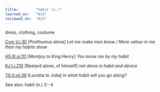 ```yaml
---
title:        "habit (n.)"
learned_on:   "N/A"
reviewed_on:  "N/A"
---
```


dress, clothing, costume

[Cym V.i.30](https://www.shakespeareswords.com/Public/Play.aspx?Act=5&Scene=1&WorkId=7#140239) \[Posthumus alone\] *Let me make men know / More valour in me than my habits show*

[H5 III.vi.111](https://www.shakespeareswords.com/Public/Play.aspx?Act=3&Scene=6&WorkId=38#255198) \[Montjoy to King Henry\] *You know me by my habit*

[KJ I.i.210](https://www.shakespeareswords.com/Public/Play.aspx?Act=1&Scene=1&WorkId=15#165816) \[Bastard alone, of himself\] *not alone in habit and device*

[TG II.vii.39](https://www.shakespeareswords.com/Public/Play.aspx?Act=2&Scene=7&WorkId=5#129752) \[Lucetta to Julia\] *in what habit will you go along?*

See also: habit (n.) 2--4
